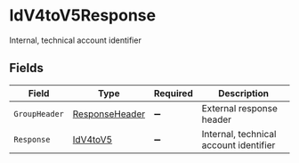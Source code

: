 # IdV4toV5Response

Internal, technical account identifier


## Fields

| Field                                                   | Type                                                    | Required                                                | Description                                             |
| ------------------------------------------------------- | ------------------------------------------------------- | ------------------------------------------------------- | ------------------------------------------------------- |
| `GroupHeader`                                           | [ResponseHeader](../../models/shared/ResponseHeader.md) | :heavy_minus_sign:                                      | External response header                                |
| `Response`                                              | [IdV4toV5](../../models/shared/IdV4toV5.md)             | :heavy_minus_sign:                                      | Internal, technical account identifier                  |